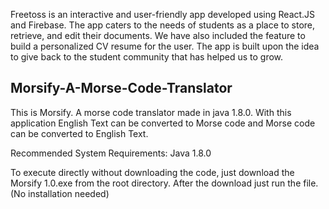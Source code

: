 Freetoss is an interactive and user-friendly app developed using React.JS and Firebase. The app caters to the needs of students as a place to store, retrieve, and edit their documents. We have also included the feature to build a personalized CV resume for the user. The app is built upon the idea to give back to the student community that has helped us to grow.




## Morsify-A-Morse-Code-Translator
This is Morsify. A morse code translator made in java 1.8.0. With this application English Text can be converted to Morse code and Morse code can be converted to English Text.

Recommended System Requirements: Java 1.8.0

To execute directly without downloading the code, just download the Morsify 1.0.exe from the root directory. After the download just run the file.
(No installation needed)
